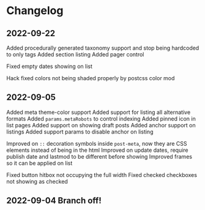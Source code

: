 # Changelog
## 2022-09-22

Added procedurally generated taxonomy support and stop being hardcoded to only tags
Added section listing
Added pager control

Fixed empty dates showing on list

Hack fixed colors not being shaded properly by postcss color mod

## 2022-09-05
Added meta theme-color support
Added support for listing all alternative formats
Added `params.metaRobots` to control indexing
Added pinned icon in list pages
Added support on showing draft posts
Added anchor support on listings
Added support params to disable anchor on listing

Improved on `::` decoration symbols inside `post-meta`, now they are CSS elements instead of being in the html
Improved on update dates, require publish date and lastmod to be different before showing
Improved frames so it can be applied on list

Fixed button hitbox not occupying the full width
Fixed checked checkboxes not showing as checked

## 2022-09-04 Branch off!
